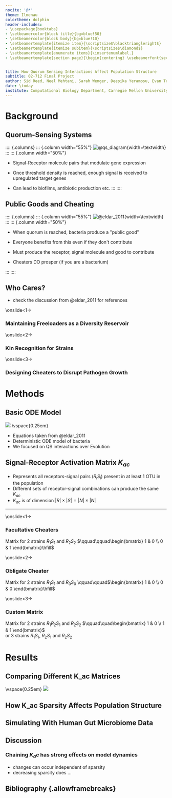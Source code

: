 ```yaml
---
nocite: '@*'
theme: Ilmenau
colortheme: dolphin
header-includes:
- \usepackage{booktabs}
- \setbeamercolor{block title}{bg=blue!50}
- \setbeamercolor{block body}{bg=blue!10}
- \setbeamertemplate{itemize item}{\scriptsize$\blacktriangleright$}
- \setbeamertemplate{itemize subitem}{\scriptsize$\diamond$}
- \setbeamertemplate{enumerate items}{\insertenumlabel.}
- \setbeamertemplate{section page}{\begin{centering} \usebeamerfont{section title}\insertsection\par\end{centering}}


title: How Quorum Sensing Interactions Affect Population Structure
subtitle: 02-712 Final Project
author: Sid Reed, Neel Mehtani, Sarah Wenger, Deepika Yeramosu, Evan Trop
date: \today
institute: Computational Biology Department, Carnegie Mellon University
---
```


# Background

## Quorum-Sensing Systems

:::: {.columns}
::: {.column width="55%"}
![ @qs_diagram](qs_diagram.png){width=\textwidth}
:::
::: {.column width="50%"}
- Signal-Receptor molecule pairs that modulate gene expression

- Once threshold density is reached, enough signal is received to upregulated target genes

- Can lead to biofilms, antibiotic production etc.
:::
::::

## Public Goods and Cheating

:::: {.columns}
::: {.column width="55%"}
![ @eldar_2011](eldar_2011_fig1.png){width=\textwidth}
:::
::: {.column width="50%"}
- When quorum is reached, bacteria produce a "public good"

- Everyone benefits from this even if they don't contribute

- Must produce the receptor, signal molecule and good to contribute

- Cheaters DO prosper (if you are a bacterium)

:::
::::

## Who Cares?

- check the discussion from @eldar_2011 for references

\onslide<1->
### Maintaining Freeloaders as a Diversity Reservoir

\onslide<2->
### Kin Recognition for Strains

\onslide<3->
### Designing Cheaters to Disrupt Pathogen Growth

# Methods

## Basic ODE Model

![](eldar_title.png)
\vspace{0.25em}

- Equations taken from @eldar_2011
- Deterministic ODE model of bacteria
- We focused on QS interactions over Evolution

## Signal-Receptor Activation Matrix $K_{ac}$

- Represents all receptors-signal pairs ($R_iS_i$) present in at least 1 OTU in the population
- Different sets of receptor-signal combinations can produce the same $K_{ac}$
- $K_{ac}$ is of dimension $|R|\times|S|=|N|\times|N|$

---

\onslide<1->
### Facultative Cheaters 
Matrix for 2 strains $R_1S_1$ and $R_2S_2$ $\qquad\qquad\begin{bmatrix} 1 & 0 \\ 0 & 1 \end{bmatrix}\hfill$

\onslide<2->
### Obligate Cheater
Matrix for 2 strains $R_1S_1$ and $R_0S_0$ \qquad\qquad$\begin{bmatrix} 1 & 0 \\ 0 & 0 \end{bmatrix}\hfill$

\onslide<3->
### Custom Matrix
Matrix for 2 strains $R_1R_2S_1$ and $R_2S_2$ $\qquad\quad\begin{bmatrix} 1 & 0 \\ 1 & 1 \end{bmatrix}$\
or 3 strains $R_1S_1$, $R_2S_1$ and $R_2S_2$

# Results

## Comparing Different K_ac Matrices

\vspace{0.25em}
![](k_ac_comparisons.png)

## How K_ac Sparsity Affects Population Structure

## Simulating With Human Gut Microbiome Data

## Discussion

### Chaining $K_ac$ has strong effects on model dynamics
- changes can occur independent of sparsity
- decreasing sparsity  does ...

## Bibliography {.allowframebreaks}
